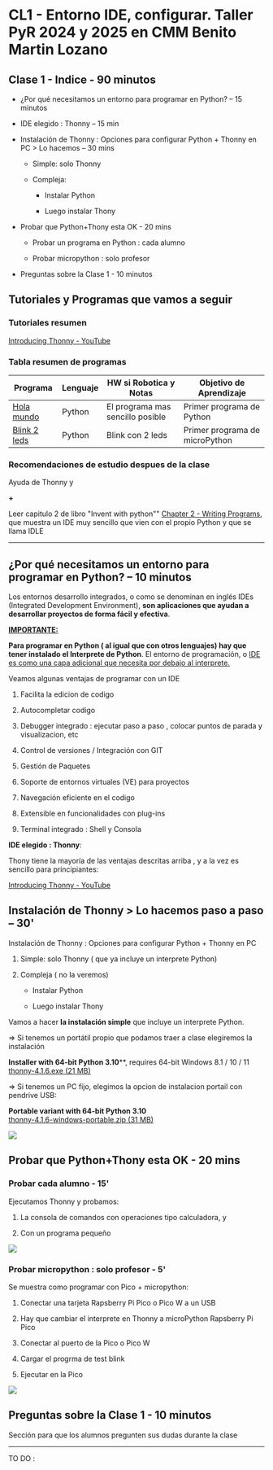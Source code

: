 # CL1 - Entorno IDE, configurar. Taller PyR 2024 y 2025 en CMM Benito Martin Lozano

## Clase 1 - Indice - 90 minutos

- ¿Por qué necesitamos un entorno para programar en Python? – 15 minutos

- IDE elegido : Thonny  – 15 min

- Instalación de Thonny : Opciones para configurar Python + Thonny en PC  > Lo hacemos – 30 mins
  
  - Simple: solo Thonny
  
  - Compleja:
    
    - Instalar Python
    
    - Luego instalar Thony

- Probar que Python+Thony esta OK - 20 mins
  
  - Probar un programa en Python : cada alumno
  
  - Probar micropython : solo profesor

- Preguntas sobre la Clase 1 - 10 minutos

## Tutoriales y Programas que vamos a seguir

### Tutoriales resumen
[Introducing Thonny - YouTube](https://youtu.be/nwIgxrXP-X4?si=eb19qXyd4cJWSYng)

### Tabla resumen de programas

| Programa                       | Lenguaje | HW si Robotica y Notas                            | Objetivo de Aprendizaje   |
| ------------------------------ | -------- | ------------------------------------------------- | ------------------------- |
| [Hola mundo](./P_holamundo.py) | Python   | El programa mas sencillo posible                   | Primer programa de Python |
| [Blink 2 leds](./R_2425CL0_Exblink_v1_2.py) | Python   | Blink con 2 leds | Primer programa de microPython |

### Recomendaciones de estudio despues de la clase

Ayuda de Thonny y

**+**

Leer capitulo 2 de libro "Invent with python"" [Chapter 2 - Writing Programs](https://inventwithpython.com/invent4thed/chapter2.html), que muestra un IDE muy sencillo que vien con el propio Python y que se llama IDLE

---

## ¿Por qué necesitamos un entorno para programar en Python? – 10 minutos

Los entornos desarrollo integrados, o como se denominan en inglés IDEs (Integrated Development Environment), **son aplicaciones que ayudan a desarrollar proyectos de forma fácil y efectiva**.

**<u>IMPORTANTE: </u>**

**Para programar en Python ( al igual que con otros lenguajes) hay que tener instalado el Interprete de Python**. El entorno de programación, o <u>IDE es como una capa adicional que necesita por debajo al interprete.</u>

Veamos algunas ventajas de programar con un IDE 

1. Facilita la edicion de codigo

2. Autocompletar codigo

3. Debugger  integrado : ejecutar paso a paso , colocar puntos de parada y visualizacion, etc

4. Control de versiones / Integración con GIT

5. Gestión de Paquetes

6. Soporte de entornos virtuales (VE) para proyectos 

7. Navegación eficiente en el codigo

8. Extensible en funcionalidades con plug-ins

9. Terminal integrado : Shell y Consola

**IDE elegido : Thonny**:

Thony tiene la mayoría de las ventajas descritas arriba , y a la vez es sencillo para principiantes:

[Introducing Thonny - YouTube](https://youtu.be/nwIgxrXP-X4?si=eb19qXyd4cJWSYng)

## Instalación de Thonny > Lo hacemos paso a paso – 30'

Instalación de Thonny : Opciones para configurar Python + Thonny en PC 

1. Simple: solo Thonny ( que ya incluye un interprete Python) 

2. Compleja ( no la veremos) 
   
   - Instalar Python
   
   - Luego instalar Thony



Vamos a hacer **la instalación simple** que incluye un interprete Python. 

=> Si tenemos un portátil propio que podamos traer a clase elegiremos la instalación 

**Installer with 64-bit Python 3.10****, requires 64-bit Windows 8.1 / 10 / 11  
[thonny-4.1.6.exe (21 MB)](https://github.com/thonny/thonny/releases/download/v4.1.6/thonny-4.1.6.exe)



=> Si tenemos un PC fijo, elegimos la opcion de instalacion portail con pendrive USB:

**Portable variant with 64-bit Python 3.10**  
[thonny-4.1.6-windows-portable.zip (31 MB)](https://github.com/thonny/thonny/releases/download/v4.1.6/thonny-4.1.6-windows-portable.zip)

![](./doc/instalar_thonny.png)

## Probar que Python+Thony esta OK - 20 mins

### Probar cada alumno - 15'

Ejecutamos Thonny y probamos:

1. La consola de comandos con operaciones tipo calculadora, y 

2. Con un programa pequeño

![](./doc/prueba_hola.png)

### Probar micropython : solo profesor - 5'

Se muestra como programar con Pico + micropython:

1. Conectar una tarjeta Rapsberry Pi Pico o Pico W a un USB

2. Hay que cambiar el interprete en Thonny a microPython Rapsberry Pi Pico

3. Conectar al puerto de la Pico o Pico W

4. Cargar el progrma de test blink

5. Ejecutar en la Pico

![](./doc/prueba_blink.png)

## Preguntas sobre la Clase 1 - 10 minutos

Sección para que los alumnos pregunten sus dudas durante la clase

---

TO DO :
